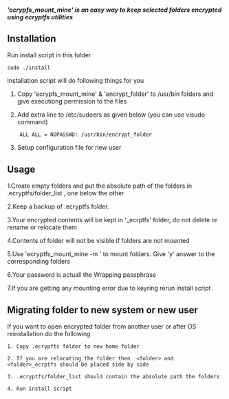 ##### 'ecrypfs_mount_mine' is an easy way to keep selected folders encrypted  using ecryptfs utilities  ####

Installation
------------------------------------
Run install script in this folder
```
sudo ./install 
```
Installation script will do following things for you

  1. Copy 'ecrypfs_mount_mine' & 'encrypt_folder' to /usr/bin folders and give executiong permission to the files
  
  2. Add extra line to /etc/sudoers as given below (you can use visudo command)
  ```
      ALL ALL = NOPASSWD: /usr/bin/encrypt_folder
  ```
  3. Setup configuration file for new user
  

Usage
-------------------------------------------
  
  1.Create empty folders and put the absolute path of the folders in .ecryptfs/folder_list , one below the other
  
  2.Keep a backup of .ecryptfs folder.
  
  3.Your encrypted contents will be kept in '<folder name>_ecrptfs' folder, do not delete or rename or relocate them
  
  4.Contents of folder will not be visible if folders are not mounted 
  
  5.Use 'ecryptfs_mount_mine -m ' to mount folders.
    Give 'y' answer to the corresponding folders
    
  6.Your password is actuall the Wrapping passphrase   
  
  7.If you are getting any mounting error due to keyring rerun install script

  
Migrating folder to new system or new user
-----------------------------------------------------
  If you want to open encrypted folder from another user or after OS reinstallation do the following
  
  	1. Copy .ecrypfts folder to new home folder 
	
	2. If you are relocating the folder then  <folder> and <folder>_ecrptfs should be placed side by side
	
	3. .ecryptfs/folder_list should contain the absolute path the folders
	
	4. Run install script 
